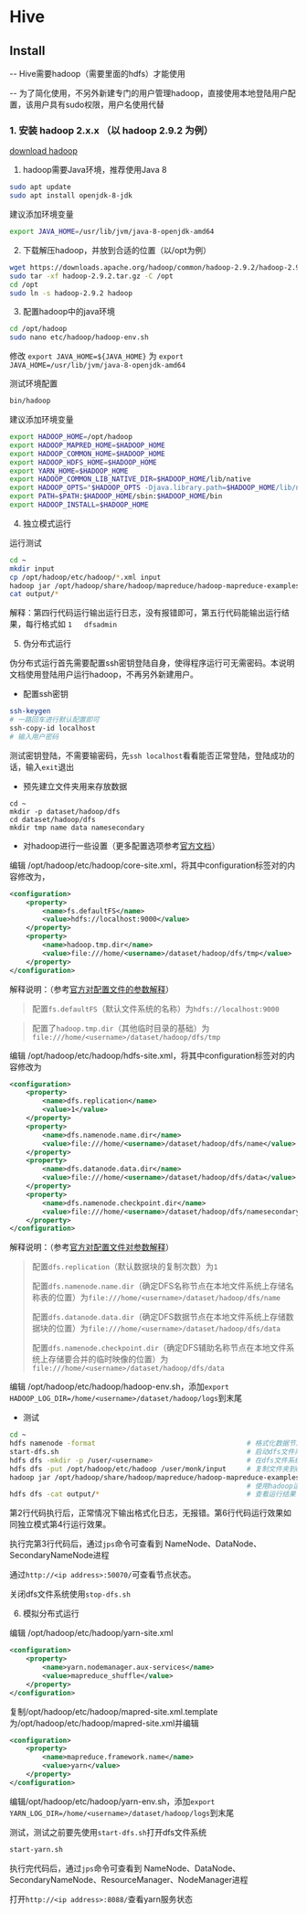 # Hive

## Install

-- Hive需要hadoop（需要里面的hdfs）才能使用

-- 为了简化使用，不另外新建专门的用户管理hadoop，直接使用本地登陆用户配置，该用户具有sudo权限，用户名使用<username>代替

### 1. 安装 hadoop 2.x.x （以 hadoop 2.9.2 为例）

[download hadoop](https://downloads.apache.org/hadoop/common/)

1. hadoop需要Java环境，推荐使用Java 8

```bash
sudo apt update
sudo apt install openjdk-8-jdk
```

建议添加环境变量
```bash
export JAVA_HOME=/usr/lib/jvm/java-8-openjdk-amd64
```

2. 下载解压hadoop，并放到合适的位置（以/opt为例）

```bash
wget https://downloads.apache.org/hadoop/common/hadoop-2.9.2/hadoop-2.9.2.tar.gz
sudo tar -xf hadoop-2.9.2.tar.gz -C /opt
cd /opt
sudo ln -s hadoop-2.9.2 hadoop
```

3. 配置hadoop中的java环境

```bash
cd /opt/hadoop
sudo nano etc/hadoop/hadoop-env.sh
```

修改 `export JAVA_HOME=${JAVA_HOME}` 为 `export JAVA_HOME=/usr/lib/jvm/java-8-openjdk-amd64`

测试环境配置
```bash
bin/hadoop
```

建议添加环境变量
```bash
export HADOOP_HOME=/opt/hadoop
export HADOOP_MAPRED_HOME=$HADOOP_HOME
export HADOOP_COMMON_HOME=$HADOOP_HOME
export HADOOP_HDFS_HOME=$HADOOP_HOME
export YARN_HOME=$HADOOP_HOME
export HADOOP_COMMON_LIB_NATIVE_DIR=$HADOOP_HOME/lib/native
export HADOOP_OPTS="$HADOOP_OPTS -Djava.library.path=$HADOOP_HOME/lib/native"
export PATH=$PATH:$HADOOP_HOME/sbin:$HADOOP_HOME/bin
export HADOOP_INSTALL=$HADOOP_HOME
```

4. 独立模式运行

运行测试

```bash
cd ~
mkdir input
cp /opt/hadoop/etc/hadoop/*.xml input
hadoop jar /opt/hadoop/share/hadoop/mapreduce/hadoop-mapreduce-examples-2.9.2.jar grep input output 'dfs[a-z.]+'
cat output/*
```

解释：第四行代码运行输出运行日志，没有报错即可，第五行代码能输出运行结果，每行格式如 `1	dfsadmin`

5. 伪分布式运行

伪分布式运行首先需要配置ssh密钥登陆自身，使得程序运行可无需密码。本说明文档使用登陆用户运行hadoop，不再另外新建用户。

* 配置ssh密钥
```bash
ssh-keygen
# 一路回车进行默认配置即可
ssh-copy-id localhost
# 输入用户密码
```

测试密钥登陆，不需要输密码，先`ssh localhost`看看能否正常登陆，登陆成功的话，输入`exit`退出

* 预先建立文件夹用来存放数据
```
cd ~
mkdir -p dataset/hadoop/dfs
cd dataset/hadoop/dfs
mkdir tmp name data namesecondary
```

* 对hadoop进行一些设置（更多配置选项参考[官方文档](https://hadoop.apache.org/docs/r2.9.2/hadoop-project-dist/)）

编辑 /opt/hadoop/etc/hadoop/core-site.xml，将其中configuration标签对的内容修改为，
```xml
<configuration>
    <property>
        <name>fs.defaultFS</name>
        <value>hdfs://localhost:9000</value>
    </property>
    <property>
        <name>hadoop.tmp.dir</name>
        <value>file:///home/<username>/dataset/hadoop/dfs/tmp</value>
    </property>
</configuration>
```

解释说明：（参考[官方对配置文件的参数解释](https://hadoop.apache.org/docs/r2.9.2/hadoop-project-dist/hadoop-common/core-default.xml)）

> 配置`fs.defaultFS`（默认文件系统的名称）为`hdfs://localhost:9000`

> 配置了`hadoop.tmp.dir`（其他临时目录的基础）为`file:///home/<username>/dataset/hadoop/dfs/tmp`

编辑 /opt/hadoop/etc/hadoop/hdfs-site.xml，将其中configuration标签对的内容修改为
```xml
<configuration>
    <property>
        <name>dfs.replication</name>
        <value>1</value>
    </property>
    <property>
        <name>dfs.namenode.name.dir</name>
        <value>file:///home/<username>/dataset/hadoop/dfs/name</value>
    </property>
    <property>
        <name>dfs.datanode.data.dir</name>
        <value>file:///home/<username>/dataset/hadoop/dfs/data</value>
    </property>
    <property>
        <name>dfs.namenode.checkpoint.dir</name>
        <value>file:///home/<username>/dataset/hadoop/dfs/namesecondary</value>
    </property>
</configuration>
```

解释说明：（参考[官方对配置文件对参数解释](https://hadoop.apache.org/docs/r2.9.2/hadoop-project-dist/hadoop-hdfs/hdfs-default.xml)）

> 配置`dfs.replication`（默认数据块的复制次数）为`1`
> 
> 配置`dfs.namenode.name.dir`（确定DFS名称节点在本地文件系统上存储名称表的位置）为`file:///home/<username>/dataset/hadoop/dfs/name`
> 
> 配置`dfs.datanode.data.dir`（确定DFS数据节点在本地文件系统上存储数据块的位置）为`file:///home/<username>/dataset/hadoop/dfs/data`
> 
> 配置`dfs.namenode.checkpoint.dir`（确定DFS辅助名称节点在本地文件系统上存储要合并的临时映像的位置）为`file:///home/<username>/dataset/hadoop/dfs/data`

编辑 /opt/hadoop/etc/hadoop/hadoop-env.sh，添加`export HADOOP_LOG_DIR=/home/<username>/dataset/hadoop/logs`到末尾

* 测试

```bash
cd ~
hdfs namenode -format                                     # 格式化数据节点
start-dfs.sh                                              # 启动dfs文件系统
hdfs dfs -mkdir -p /user/<username>                       # 在dfs文件系统中建立用户文件夹
hdfs dfs -put /opt/hadoop/etc/hadoop /user/monk/input     # 复制文件夹到dfs文件系统中
hadoop jar /opt/hadoop/share/hadoop/mapreduce/hadoop-mapreduce-examples-2.9.2.jar grep input output 'dfs[a-z.]+'
                                                          # 使用hadoop运行程序
hdfs dfs -cat output/*                                    # 查看运行结果
```

第2行代码执行后，正常情况下输出格式化日志，无报错。第6行代码运行效果如同独立模式第4行运行效果。

执行完第3行代码后，通过`jps`命令可查看到 NameNode、DataNode、SecondaryNameNode进程

通过`http://<ip address>:50070/`可查看节点状态。

关闭dfs文件系统使用`stop-dfs.sh`

6. 模拟分布式运行

编辑 /opt/hadoop/etc/hadoop/yarn-site.xml

```xml
<configuration>
    <property>
        <name>yarn.nodemanager.aux-services</name>
        <value>mapreduce_shuffle</value>
    </property>
</configuration>
```

复制/opt/hadoop/etc/hadoop/mapred-site.xml.template为/opt/hadoop/etc/hadoop/mapred-site.xml并编辑
```xml
<configuration>
    <property>
        <name>mapreduce.framework.name</name>
        <value>yarn</value>
    </property>
</configuration>
```

编辑/opt/hadoop/etc/hadoop/yarn-env.sh，添加`export YARN_LOG_DIR=/home/<username>/dataset/hadoop/logs`到末尾

测试，测试之前要先使用`start-dfs.sh`打开dfs文件系统
```bash
start-yarn.sh
```
执行完代码后，通过`jps`命令可查看到 NameNode、DataNode、SecondaryNameNode、ResourceManager、NodeManager进程

打开`http://<ip address>:8088/`查看yarn服务状态

